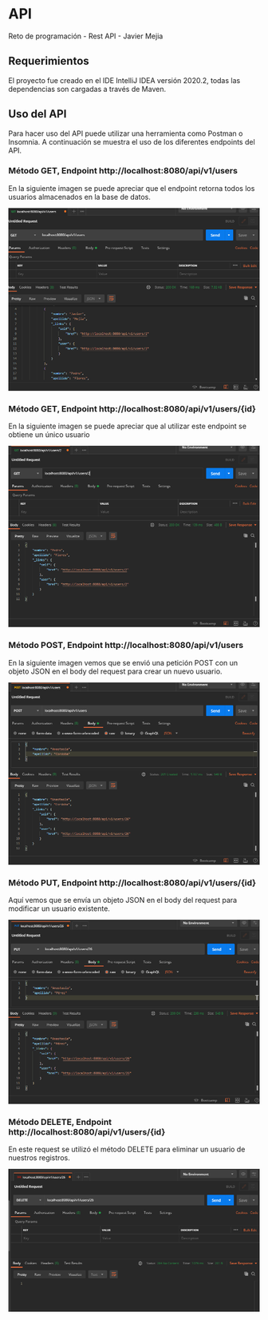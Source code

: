 # API
Reto de programación - Rest API - Javier Mejia

## Requerimientos
El proyecto fue creado en el IDE IntelliJ IDEA versión 2020.2, todas las dependencias son cargadas a través de Maven.

## Uso del API

Para hacer uso del API puede utilizar una herramienta como Postman o Insomnia. A continuación se muestra el uso de los diferentes endpoints del API.

### **Método** GET, **Endpoint** http://<span></span>localhost:8080/api/v1/users

En la siguiente imagen se puede apreciar que el endpoint retorna todos los usuarios almacenados en la base de datos.

![GET-Users](/capturas/GET-Users.png)

### **Método** GET, **Endpoint** http://<span></span>localhost:8080/api/v1/users/{id}

En la siguiente imagen se puede apreciar que al utilizar este endpoint se obtiene un único usuario 

![GET-User](/capturas/GET-User.png)

### **Método** POST, **Endpoint** http://<span></span>localhost:8080/api/v1/users

En la siguiente imagen vemos que se envió una petición POST con un objeto JSON en el body del request para crear un nuevo usuario.

![POST-Users](/capturas/POST-Users.png)

### **Método** PUT, **Endpoint** http://<span></span>localhost:8080/api/v1/users/{id}

Aquí vemos que se envía un objeto JSON en el body del request para modificar un usuario existente.

![PUT-User](/capturas/PUT-User.png)

### **Método** DELETE, **Endpoint** http://<span></span>localhost:8080/api/v1/users/{id}

En este request se utilizó el método DELETE para eliminar un usuario de nuestros registros.

![DELETE-User](/capturas/DELETE-User.png)
